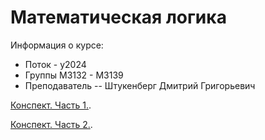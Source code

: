 # Математическая логика

Информация о курсе:

* Поток - y2024
* Группы М3132 - М3139
* Преподаватель -- Штукенберг Дмитрий Григорьевич


[Конспект. Часть 1.](./Logic_1.pdf).

[Конспект. Часть 2.](./Logic_2.pdf).
